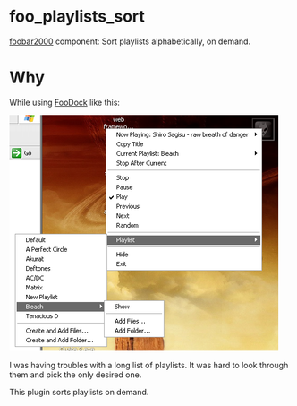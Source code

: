 # foo_playlists_sort
[foobar2000](http://www.foobar2000.org/) component: Sort playlists alphabetically, on demand.



# Why

While using [FooDock](https://github.com/Namek/FooDock/) like this:

![FooDock playlists](https://github.com/Namek/FooDock/blob/master/screenshots/ss1.png?raw=true)

I was having troubles with a long list of playlists. It was hard to look through them and pick the only desired one.

This plugin sorts playlists on demand.


